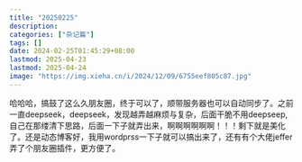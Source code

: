 ```yaml
---
title: "20250225"
description: 
categories: ["杂记篇"]
tags: []
date: 2024-02-25T01:45:29+08:00
lastmod: 2025-04-23
lastmod: 2025-04-24
image: "https://img.xieha.cn/i/2024/12/09/6755eef805c87.jpg"
---
```

哈哈哈，搞鼓了这么久朋友圈，终于可以了，顺带服务器也可以自动同步了。之前一直deepseek，deepseek，发现越弄越麻烦与复杂，后面干脆不用deepseep,自己在那缕清下思路，后面一下子就弄出来，啊啊啊啊啊啊！！！剩下就是美化了。还是动态博客好，我用wordprss一下子就可以搞出来了，还有有个大佬jeffer弄了个朋友圈插件，更方便了。
